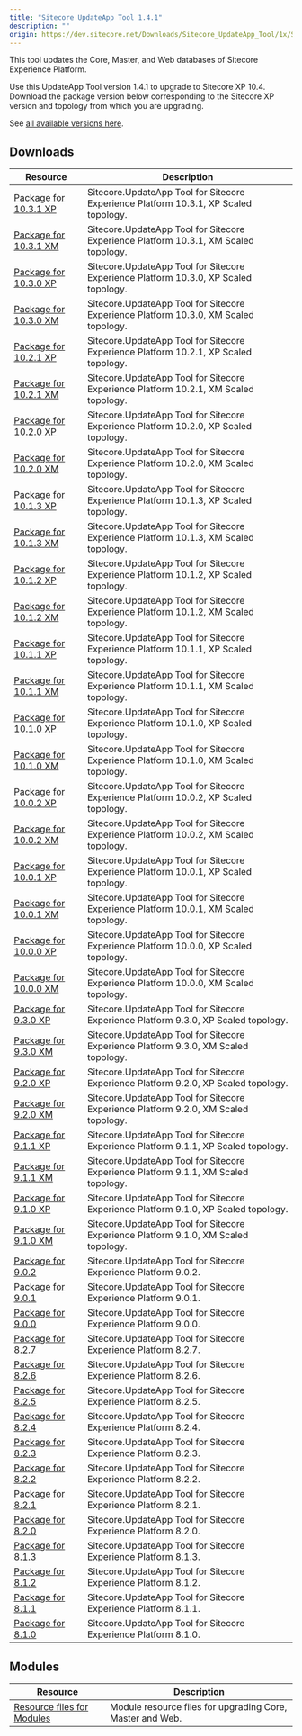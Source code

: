 ```yaml
---
title: "Sitecore UpdateApp Tool 1.4.1"
description: ""
origin: https://dev.sitecore.net/Downloads/Sitecore_UpdateApp_Tool/1x/Sitecore_UpdateApp_Tool_131
---
```

  
This tool updates the Core, Master, and Web databases of Sitecore Experience Platform.

Use this UpdateApp Tool version 1.4.1 to upgrade to Sitecore XP 10.4.\
Download the package version below corresponding to the Sitecore XP version and topology from which you are upgrading.

See [all available versions here](/downloads/Sitecore_UpdateApp_Tool).  

## Downloads

 | Resource | Description |
 | --- | --- |
 | [Package for 10.3.1 XP](https://scdp.blob.core.windows.net/downloads/Sitecore%20UpdateApp%20Tool/1x/Sitecore%20UpdateApp%20Tool%20141/Sitecore.UpdateApp%201.4.1%20for%20Sitecore%2010.2.0%20rev.%20009452%20(XP).zip) | Sitecore.UpdateApp Tool for Sitecore Experience Platform 10.3.1, XP Scaled topology. |
 | [Package for 10.3.1 XM](https://scdp.blob.core.windows.net/downloads/Sitecore%20UpdateApp%20Tool/1x/Sitecore%20UpdateApp%20Tool%20141/Sitecore.UpdateApp%201.4.1%20for%20Sitecore%2010.2.0%20rev.%20009452%20(XM).zip) | Sitecore.UpdateApp Tool for Sitecore Experience Platform 10.3.1, XM Scaled topology. |
 | [Package for 10.3.0 XP](https://scdp.blob.core.windows.net/downloads/Sitecore%20UpdateApp%20Tool/1x/Sitecore%20UpdateApp%20Tool%20141/Sitecore.UpdateApp%201.4.1%20for%20Sitecore%2010.2.0%20rev.%20008463%20(XP).zip) | Sitecore.UpdateApp Tool for Sitecore Experience Platform 10.3.0, XP Scaled topology. |
 | [Package for 10.3.0 XM](https://scdp.blob.core.windows.net/downloads/Sitecore%20UpdateApp%20Tool/1x/Sitecore%20UpdateApp%20Tool%20141/Sitecore.UpdateApp%201.4.1%20for%20Sitecore%2010.2.0%20rev.%20008463%20(XM).zip) | Sitecore.UpdateApp Tool for Sitecore Experience Platform 10.3.0, XM Scaled topology. |
 | [Package for 10.2.1 XP](https://scdp.blob.core.windows.net/downloads/Sitecore%20UpdateApp%20Tool/1x/Sitecore%20UpdateApp%20Tool%20141/Sitecore.UpdateApp%201.4.1%20for%20Sitecore%2010.2.0%20rev.%20009559%20(XP).zip) | Sitecore.UpdateApp Tool for Sitecore Experience Platform 10.2.1, XP Scaled topology. |
 | [Package for 10.2.1 XM](https://scdp.blob.core.windows.net/downloads/Sitecore%20UpdateApp%20Tool/1x/Sitecore%20UpdateApp%20Tool%20141/Sitecore.UpdateApp%201.4.1%20for%20Sitecore%2010.2.0%20rev.%20009559%20(XM).zip) | Sitecore.UpdateApp Tool for Sitecore Experience Platform 10.2.1, XM Scaled topology. |
 | [Package for 10.2.0 XP](https://scdp.blob.core.windows.net/downloads/Sitecore%20UpdateApp%20Tool/1x/Sitecore%20UpdateApp%20Tool%20141/Sitecore.UpdateApp%201.4.1%20for%20Sitecore%2010.2.0%20rev.%20006766%20(XP).zip) | Sitecore.UpdateApp Tool for Sitecore Experience Platform 10.2.0, XP Scaled topology. |
 | [Package for 10.2.0 XM](https://scdp.blob.core.windows.net/downloads/Sitecore%20UpdateApp%20Tool/1x/Sitecore%20UpdateApp%20Tool%20141/Sitecore.UpdateApp%201.4.1%20for%20Sitecore%2010.2.0%20rev.%20006766%20(XM).zip) | Sitecore.UpdateApp Tool for Sitecore Experience Platform 10.2.0, XM Scaled topology. |
 | [Package for 10.1.3 XP](https://scdp.blob.core.windows.net/downloads/Sitecore%20UpdateApp%20Tool/1x/Sitecore%20UpdateApp%20Tool%20141/Sitecore.UpdateApp%201.4.1%20for%20Sitecore%2010.1.2%20rev.%20009558%20(XP).zip) | Sitecore.UpdateApp Tool for Sitecore Experience Platform 10.1.3, XP Scaled topology. |
 | [Package for 10.1.3 XM](https://scdp.blob.core.windows.net/downloads/Sitecore%20UpdateApp%20Tool/1x/Sitecore%20UpdateApp%20Tool%20141/Sitecore.UpdateApp%201.4.1%20for%20Sitecore%2010.1.2%20rev.%20009558%20(XM).zip) | Sitecore.UpdateApp Tool for Sitecore Experience Platform 10.1.3, XM Scaled topology. |
 | [Package for 10.1.2 XP](https://scdp.blob.core.windows.net/downloads/Sitecore%20UpdateApp%20Tool/1x/Sitecore%20UpdateApp%20Tool%20141/Sitecore.UpdateApp%201.4.1%20for%20Sitecore%2010.1.2%20rev.%20006578%20(XP).zip) | Sitecore.UpdateApp Tool for Sitecore Experience Platform 10.1.2, XP Scaled topology. |
 | [Package for 10.1.2 XM](https://scdp.blob.core.windows.net/downloads/Sitecore%20UpdateApp%20Tool/1x/Sitecore%20UpdateApp%20Tool%20141/Sitecore.UpdateApp%201.4.1%20for%20Sitecore%2010.1.2%20rev.%20006578%20(XM).zip) | Sitecore.UpdateApp Tool for Sitecore Experience Platform 10.1.2, XM Scaled topology. |
 | [Package for 10.1.1 XP](https://scdp.blob.core.windows.net/downloads/Sitecore%20UpdateApp%20Tool/1x/Sitecore%20UpdateApp%20Tool%20141/Sitecore.UpdateApp%201.4.1%20for%20Sitecore%2010.1.1%20rev.%20005862%20(XP).zip) | Sitecore.UpdateApp Tool for Sitecore Experience Platform 10.1.1, XP Scaled topology. |
 | [Package for 10.1.1 XM](https://scdp.blob.core.windows.net/downloads/Sitecore%20UpdateApp%20Tool/1x/Sitecore%20UpdateApp%20Tool%20141/Sitecore.UpdateApp%201.4.1%20for%20Sitecore%2010.1.1%20rev.%20005862%20(XM).zip) | Sitecore.UpdateApp Tool for Sitecore Experience Platform 10.1.1, XM Scaled topology. |
 | [Package for 10.1.0 XP](https://scdp.blob.core.windows.net/downloads/Sitecore%20UpdateApp%20Tool/1x/Sitecore%20UpdateApp%20Tool%20141/Sitecore.UpdateApp%201.4.1%20for%20Sitecore%2010.1.0%20rev.%20005207%20(XP).zip) | Sitecore.UpdateApp Tool for Sitecore Experience Platform 10.1.0, XP Scaled topology. |
 | [Package for 10.1.0 XM](https://scdp.blob.core.windows.net/downloads/Sitecore%20UpdateApp%20Tool/1x/Sitecore%20UpdateApp%20Tool%20141/Sitecore.UpdateApp%201.4.1%20for%20Sitecore%2010.1.0%20rev.%20005207%20(XM).zip) | Sitecore.UpdateApp Tool for Sitecore Experience Platform 10.1.0, XM Scaled topology. |
 | [Package for 10.0.2 XP](https://scdp.blob.core.windows.net/downloads/Sitecore%20UpdateApp%20Tool/1x/Sitecore%20UpdateApp%20Tool%20141/Sitecore.UpdateApp%201.4.1%20for%20Sitecore%2010.0.2%20rev.%20006052%20(XP).zip) | Sitecore.UpdateApp Tool for Sitecore Experience Platform 10.0.2, XP Scaled topology. |
 | [Package for 10.0.2 XM](https://scdp.blob.core.windows.net/downloads/Sitecore%20UpdateApp%20Tool/1x/Sitecore%20UpdateApp%20Tool%20141/Sitecore.UpdateApp%201.4.1%20for%20Sitecore%2010.0.2%20rev.%20006052%20(XM).zip) | Sitecore.UpdateApp Tool for Sitecore Experience Platform 10.0.2, XM Scaled topology. |
 | [Package for 10.0.1 XP](https://scdp.blob.core.windows.net/downloads/Sitecore%20UpdateApp%20Tool/1x/Sitecore%20UpdateApp%20Tool%20141/Sitecore.UpdateApp%201.4.1%20for%20Sitecore%2010.0.1%20rev.%20004842%20(XP).zip) | Sitecore.UpdateApp Tool for Sitecore Experience Platform 10.0.1, XP Scaled topology. |
 | [Package for 10.0.1 XM](https://scdp.blob.core.windows.net/downloads/Sitecore%20UpdateApp%20Tool/1x/Sitecore%20UpdateApp%20Tool%20141/Sitecore.UpdateApp%201.4.1%20for%20Sitecore%2010.0.1%20rev.%20004842%20(XM).zip) | Sitecore.UpdateApp Tool for Sitecore Experience Platform 10.0.1, XM Scaled topology. |
 | [Package for 10.0.0 XP](https://scdp.blob.core.windows.net/downloads/Sitecore%20UpdateApp%20Tool/1x/Sitecore%20UpdateApp%20Tool%20141/Sitecore.UpdateApp%201.4.1%20for%20Sitecore%2010.0.0%20rev.%20004346%20(XP).zip) | Sitecore.UpdateApp Tool for Sitecore Experience Platform 10.0.0, XP Scaled topology. |
 | [Package for 10.0.0 XM](https://scdp.blob.core.windows.net/downloads/Sitecore%20UpdateApp%20Tool/1x/Sitecore%20UpdateApp%20Tool%20141/Sitecore.UpdateApp%201.4.1%20for%20Sitecore%2010.0.0%20rev.%20004346%20(XM).zip) | Sitecore.UpdateApp Tool for Sitecore Experience Platform 10.0.0, XM Scaled topology. |
 | [Package for 9.3.0 XP](https://scdp.blob.core.windows.net/downloads/Sitecore%20UpdateApp%20Tool/1x/Sitecore%20UpdateApp%20Tool%20141/Sitecore.UpdateApp%201.4.1%20for%20Sitecore%209.3.0%20rev.%20003498%20(XP).zip) | Sitecore.UpdateApp Tool for Sitecore Experience Platform 9.3.0, XP Scaled topology. |
 | [Package for 9.3.0 XM](https://scdp.blob.core.windows.net/downloads/Sitecore%20UpdateApp%20Tool/1x/Sitecore%20UpdateApp%20Tool%20141/Sitecore.UpdateApp%201.4.1%20for%20Sitecore%209.3.0%20rev.%20003498%20(XM).zip) | Sitecore.UpdateApp Tool for Sitecore Experience Platform 9.3.0, XM Scaled topology. |
 | [Package for 9.2.0 XP](https://scdp.blob.core.windows.net/downloads/Sitecore%20UpdateApp%20Tool/1x/Sitecore%20UpdateApp%20Tool%20141/Sitecore.UpdateApp%201.4.1%20for%20Sitecore%209.2.0%20rev.%20002893%20(XP).zip) | Sitecore.UpdateApp Tool for Sitecore Experience Platform 9.2.0, XP Scaled topology. |
 | [Package for 9.2.0 XM](https://scdp.blob.core.windows.net/downloads/Sitecore%20UpdateApp%20Tool/1x/Sitecore%20UpdateApp%20Tool%20141/Sitecore.UpdateApp%201.4.1%20for%20Sitecore%209.2.0%20rev.%20002893%20(XM).zip) | Sitecore.UpdateApp Tool for Sitecore Experience Platform 9.2.0, XM Scaled topology. |
 | [Package for 9.1.1 XP](https://scdp.blob.core.windows.net/downloads/Sitecore%20UpdateApp%20Tool/1x/Sitecore%20UpdateApp%20Tool%20141/Sitecore.UpdateApp%201.4.1%20for%20Sitecore%209.1.1%20rev.%20002459%20(XP).zip) | Sitecore.UpdateApp Tool for Sitecore Experience Platform 9.1.1, XP Scaled topology. |
 | [Package for 9.1.1 XM](https://scdp.blob.core.windows.net/downloads/Sitecore%20UpdateApp%20Tool/1x/Sitecore%20UpdateApp%20Tool%20141/Sitecore.UpdateApp%201.4.1%20for%20Sitecore%209.1.1%20rev.%20002459%20(XM).zip) | Sitecore.UpdateApp Tool for Sitecore Experience Platform 9.1.1, XM Scaled topology. |
 | [Package for 9.1.0 XP](https://scdp.blob.core.windows.net/downloads/Sitecore%20UpdateApp%20Tool/1x/Sitecore%20UpdateApp%20Tool%20141/Sitecore.UpdateApp%201.4.1%20for%20Sitecore%209.1.0%20rev.%20001564%20(XP).zip) | Sitecore.UpdateApp Tool for Sitecore Experience Platform 9.1.0, XP Scaled topology. |
 | [Package for 9.1.0 XM](https://scdp.blob.core.windows.net/downloads/Sitecore%20UpdateApp%20Tool/1x/Sitecore%20UpdateApp%20Tool%20141/Sitecore.UpdateApp%201.4.1%20for%20Sitecore%209.1.0%20rev.%20001564%20(XM).zip) | Sitecore.UpdateApp Tool for Sitecore Experience Platform 9.1.0, XM Scaled topology. |
 | [Package for 9.0.2](https://scdp.blob.core.windows.net/downloads/Sitecore%20UpdateApp%20Tool/1x/Sitecore%20UpdateApp%20Tool%20141/Sitecore.UpdateApp%201.4.1%20for%20Sitecore%209.0.2%20rev.%20180604.zip) | Sitecore.UpdateApp Tool for Sitecore Experience Platform 9.0.2. |
 | [Package for 9.0.1](https://scdp.blob.core.windows.net/downloads/Sitecore%20UpdateApp%20Tool/1x/Sitecore%20UpdateApp%20Tool%20141/Sitecore.UpdateApp%201.4.1%20for%20Sitecore%209.0.1%20rev.%20171219.zip) | Sitecore.UpdateApp Tool for Sitecore Experience Platform 9.0.1. |
 | [Package for 9.0.0](https://scdp.blob.core.windows.net/downloads/Sitecore%20UpdateApp%20Tool/1x/Sitecore%20UpdateApp%20Tool%20141/Sitecore.UpdateApp%201.4.1%20for%20Sitecore%209.0.0%20rev.%20171002.zip) | Sitecore.UpdateApp Tool for Sitecore Experience Platform 9.0.0. |
 | [Package for 8.2.7](https://scdp.blob.core.windows.net/downloads/Sitecore%20UpdateApp%20Tool/1x/Sitecore%20UpdateApp%20Tool%20141/Sitecore.UpdateApp%201.4.1%20for%20Sitecore%208.2.7%20rev.%20180406.zip) | Sitecore.UpdateApp Tool for Sitecore Experience Platform 8.2.7. |
 | [Package for 8.2.6](https://scdp.blob.core.windows.net/downloads/Sitecore%20UpdateApp%20Tool/1x/Sitecore%20UpdateApp%20Tool%20141/Sitecore.UpdateApp%201.4.1%20for%20Sitecore%208.2.6%20rev.%20171121.zip) | Sitecore.UpdateApp Tool for Sitecore Experience Platform 8.2.6. |
 | [Package for 8.2.5](https://scdp.blob.core.windows.net/downloads/Sitecore%20UpdateApp%20Tool/1x/Sitecore%20UpdateApp%20Tool%20141/Sitecore.UpdateApp%201.4.1%20for%20Sitecore%208.2.5%20rev.%20170728.zip) | Sitecore.UpdateApp Tool for Sitecore Experience Platform 8.2.5. |
 | [Package for 8.2.4](https://scdp.blob.core.windows.net/downloads/Sitecore%20UpdateApp%20Tool/1x/Sitecore%20UpdateApp%20Tool%20141/Sitecore.UpdateApp%201.4.1%20for%20Sitecore%208.2.4%20rev.%20170614.zip) | Sitecore.UpdateApp Tool for Sitecore Experience Platform 8.2.4. |
 | [Package for 8.2.3](https://scdp.blob.core.windows.net/downloads/Sitecore%20UpdateApp%20Tool/1x/Sitecore%20UpdateApp%20Tool%20141/Sitecore.UpdateApp%201.4.1%20for%20Sitecore%208.2.3%20rev.%20170407.zip) | Sitecore.UpdateApp Tool for Sitecore Experience Platform 8.2.3. |
 | [Package for 8.2.2](https://scdp.blob.core.windows.net/downloads/Sitecore%20UpdateApp%20Tool/1x/Sitecore%20UpdateApp%20Tool%20141/Sitecore.UpdateApp%201.4.1%20for%20Sitecore%208.2.2%20rev.%20161221.zip) | Sitecore.UpdateApp Tool for Sitecore Experience Platform 8.2.2. |
 | [Package for 8.2.1](https://scdp.blob.core.windows.net/downloads/Sitecore%20UpdateApp%20Tool/1x/Sitecore%20UpdateApp%20Tool%20141/Sitecore.UpdateApp%201.4.1%20for%20Sitecore%208.2.1%20rev.%20161115.zip) | Sitecore.UpdateApp Tool for Sitecore Experience Platform 8.2.1. |
 | [Package for 8.2.0](https://scdp.blob.core.windows.net/downloads/Sitecore%20UpdateApp%20Tool/1x/Sitecore%20UpdateApp%20Tool%20141/Sitecore.UpdateApp%201.4.1%20for%20Sitecore%208.2.0%20rev.%20160729.zip) | Sitecore.UpdateApp Tool for Sitecore Experience Platform 8.2.0. |
 | [Package for 8.1.3](https://scdp.blob.core.windows.net/downloads/Sitecore%20UpdateApp%20Tool/1x/Sitecore%20UpdateApp%20Tool%20141/Sitecore.UpdateApp%201.4.1%20for%20Sitecore%208.1.3%20rev.%20160519.zip) | Sitecore.UpdateApp Tool for Sitecore Experience Platform 8.1.3. |
 | [Package for 8.1.2](https://scdp.blob.core.windows.net/downloads/Sitecore%20UpdateApp%20Tool/1x/Sitecore%20UpdateApp%20Tool%20141/Sitecore.UpdateApp%201.4.1%20for%20Sitecore%208.1.2%20rev.%20160302.zip) | Sitecore.UpdateApp Tool for Sitecore Experience Platform 8.1.2. |
 | [Package for 8.1.1](https://scdp.blob.core.windows.net/downloads/Sitecore%20UpdateApp%20Tool/1x/Sitecore%20UpdateApp%20Tool%20141/Sitecore.UpdateApp%201.4.1%20for%20Sitecore%208.1.1%20rev.%20151207.zip) | Sitecore.UpdateApp Tool for Sitecore Experience Platform 8.1.1. |
 | [Package for 8.1.0](https://scdp.blob.core.windows.net/downloads/Sitecore%20UpdateApp%20Tool/1x/Sitecore%20UpdateApp%20Tool%20141/Sitecore.UpdateApp%201.4.1%20for%20Sitecore%208.1.0%20rev.%20151003.zip) | Sitecore.UpdateApp Tool for Sitecore Experience Platform 8.1.0. |
 
## Modules

 | Resource | Description |
 | --- | --- |
 | [Resource files for Modules](/downloads/Resource_files_for_Modules/1x/Resource_files_for_Modules_100) | Module resource files for upgrading Core, Master and Web. |